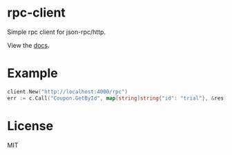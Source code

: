 # rpc-client

Simple rpc client for json-rpc/http.

View the [docs](http://godoc.org/github.com/gohttp/rpc-logger).

# Example

``` go
client.New("http://localhost:4000/rpc")
err := c.Call("Coupon.GetById", map[string]string{"id": "trial"}, &res)
```

# License

MIT
